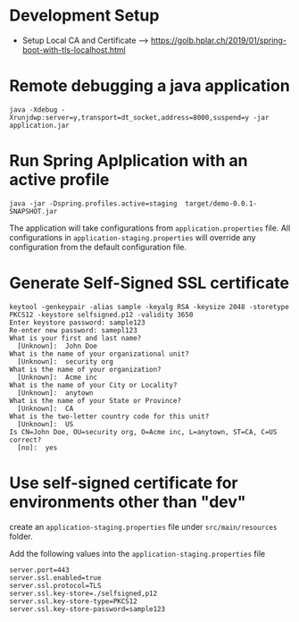 

# Development Setup

* Setup Local CA and Certificate --> https://golb.hplar.ch/2019/01/spring-boot-with-tls-localhost.html

# Remote debugging a java application

```shell script
java -Xdebug -Xrunjdwp:server=y,transport=dt_socket,address=8000,suspend=y -jar application.jar
```
# Run Spring Aplplication with an active profile
```shell script
java -jar -Dspring.profiles.active=staging  target/demo-0.0.1-SNAPSHOT.jar
```
The application will take configurations from ```application.properties``` file.
All configurations in ```application-staging.properties``` will override any configuration from the default configuration file.

# Generate Self-Signed SSL certificate
```shell script
keytool -genkeypair -alias sample -keyalg RSA -keysize 2048 -storetype PKCS12 -keystore selfsigned.p12 -validity 3650
Enter keystore password: sample123
Re-enter new password: samepl123
What is your first and last name?
  [Unknown]:  John Doe
What is the name of your organizational unit?
  [Unknown]:  security org
What is the name of your organization?
  [Unknown]:  Acme inc
What is the name of your City or Locality?
  [Unknown]:  anytown
What is the name of your State or Province?
  [Unknown]:  CA
What is the two-letter country code for this unit?
  [Unknown]:  US
Is CN=John Doe, OU=security org, O=Acme inc, L=anytown, ST=CA, C=US correct?
  [no]:  yes
``` 

# Use self-signed certificate for environments other than "dev"

create an ```application-staging.properties``` file under ```src/main/resources``` folder.

Add the following values into the ```application-staging.properties``` file 

```properties
server.port=443
server.ssl.enabled=true
server.ssl.protocol=TLS
server.ssl.key-store=./selfsigned,p12
server.ssl.key-store-type=PKCS12
server.ssl.key-store-password=sample123
```